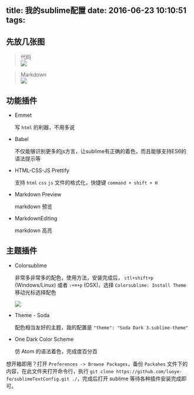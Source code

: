 title: 我的sublime配置
date: 2016-06-23 10:10:51
tags:
---

## 先放几张图  

> 代码  
![](./1.png)

> Markdown  
![](./2.png)

## 功能插件  

* Emmet
    
    写 `html` 的利器，不用多说

* Babel  
    
    不仅能够识别更多的js方言，让sublime有正确的着色，而且能够支持ES6的语法提示等

* HTML-CSS-JS Prettify
    
    支持 `html` `css` `js` 文件的格式化，快捷键 `command + shift + H`

* Markdown Preview
    
    markdown 预览

* MarkdownEditing

    markdown 高亮

## 主题插件

* Colorsublime

    非常多非常多的配色，使用方法，安装完成后， `ctl+shift+p` (Windows/Linux) 或者 `⇧+⌘+p` (OSX)，选择 `Colorsublime: Install Theme` 移动光标选择配色  

    ![](https://packagecontrol.io/readmes/img/1cc8d20def6ff58d8311b67c5e791c20bc15aa6e.gif)

* Theme - Soda  
    
    配色相当友好的主题，我的配置是 `"theme": "Soda Dark 3.sublime-theme"`

* One Dark Color Scheme

    仿 Atom 的语法着色，完成度百分百

想开箱即用？打开 `Preferences -> Browse Packages`，备份 `Packahes` 文件下的内容，在此文件夹打开命令行，执行 `git clone https://github.com/luoye-fe/sublimeTextConfig.git ./`，完成后打开 sublime 等待各种插件安装完成即可。  
